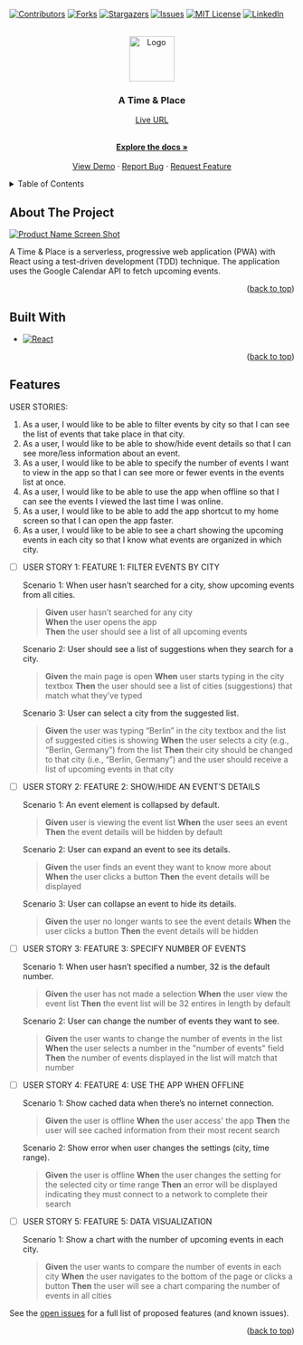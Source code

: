 <!-- Improved compatibility of back to top link: See: https://github.com/othneildrew/Best-README-Template/pull/73 -->

<a name="readme-top"></a>

<!--
*** Thanks for checking out the Best-README-Template. If you have a suggestion
*** that would make this better, please fork the repo and create a pull request
*** or simply open an issue with the tag "enhancement".
*** Don't forget to give the project a star!
*** Thanks again! Now go create something AMAZING! :D
-->

<!-- PROJECT SHIELDS -->
<!--
*** I'm using markdown "reference style" links for readability.
*** Reference links are enclosed in brackets [ ] instead of parentheses ( ).
*** See the bottom of this document for the declaration of the reference variables
*** for contributors-url, forks-url, etc. This is an optional, concise syntax you may use.
*** https://www.markdownguide.org/basic-syntax/#reference-style-links
-->

[![Contributors][contributors-shield]][contributors-url]
[![Forks][forks-shield]][forks-url]
[![Stargazers][stars-shield]][stars-url]
[![Issues][issues-shield]][issues-url]
[![MIT License][license-shield]][license-url]
[![LinkedIn][linkedin-shield]][linkedin-url]

<!-- PROJECT LOGO -->
<br />
<div align="center">
  <a href="https://github.com/Carbon-42/time-place">
    <img src="images/logo.png" alt="Logo" width="80" height="80">
  </a>

<h3 align="center">A Time & Place</h3>
<a href="https://carbon-42.github.io/time-place" target="_blank">Live URL</a>

  <p align="center">
    <!-- project_description -->
    <br />
    <a href="https://github.com/Carbon-42/time-place"><strong>Explore the docs »</strong></a>
    <br />
    <br />
    <a href="https://github.com/Carbon-42/time-place">View Demo</a>
    ·
    <a href="https://github.com/Carbon-42/time-place/issues">Report Bug</a>
    ·
    <a href="https://github.com/Carbon-42/time-place/issues">Request Feature</a>
  </p>
</div>

<!-- TABLE OF CONTENTS -->
<details>
  <summary>Table of Contents</summary>
  <ol>
    <li>
      <a href="#about-the-project">About The Project</a>
    </li>
        <li><a href="#built-with">Built With</a></li>
    <li><a href="#features">Features</a></li>
    <!-- <li> -->
      <!-- <a href="#getting-started">Getting Started</a> -->
      <!-- <ul> -->
        <!-- <li><a href="#prerequisites">Prerequisites</a></li> -->
        <!-- <li><a href="#installation">Installation</a></li> -->
      <!-- </ul> -->
    <!-- </li> -->
    <!-- <li><a href="#usaxge">Usage</a></li> -->
    <!-- <li><a href="#contributing">Contributing</a></li> -->
    <!-- <li><a href="#license">License</a></li> -->
    <!-- <li><a href="#contact">Contact</a></li> -->
    <!-- <li><a href="#acknowledgments">Acknowledgments</a></li> -->
  </ol>
</details>

<!-- ABOUT THE PROJECT -->

## About The Project

[![Product Name Screen Shot][product-screenshot]](https://example.com)

A Time & Place is a serverless, progressive web application (PWA) with React using a
test-driven development (TDD) technique. The application uses the Google
Calendar API to fetch upcoming events.

<!-- Here's a blank template to get started: To avoid retyping too much info. Do a search and replace with your text editor for the following: `Carbon-42`, `time-place`, ``, `brad-richardson-6`, `email_client`, `email`, `A Time & Place`, `project_description` -->

<p align="right">(<a href="#readme-top">back to top</a>)</p>

## Built With

- [![React][React.js]][React-url]
  <!-- - [![Bootstrap][Bootstrap.com]][Bootstrap-url] -->
  <!-- - [![JQuery][JQuery.com]][JQuery-url] -->

<p align="right">(<a href="#readme-top">back to top</a>)</p>

<!-- GETTING STARTED -->

<!-- ## Getting Started

This is an example of how you may give instructions on setting up your project locally.
To get a local copy up and running follow these simple example steps.

### Prerequisites

This is an example of how to list things you need to use the software and how to install them.

- npm
  ```sh
  npm install npm@latest -g
  ```

### Installation

1. Get a free API Key at [https://example.com](https://example.com)
2. Clone the repo
   ```sh
   git clone https://github.com/Carbon-42/time-place.git
   ```
3. Install NPM packages
   ```sh
   npm install
   ```
4. Enter your API in `config.js`
   ```js
   const API_KEY = "ENTER YOUR API";
   ```

<p align="right">(<a href="#readme-top">back to top</a>)</p> -->

<!-- USAGE EXAMPLES -->

<!-- ## Usage

Use this space to show useful examples of how a project can be used. Additional screenshots, code examples and demos work well in this space. You may also link to more resources.

_For more examples, please refer to the [Documentation](https://example.com)_

<p align="right">(<a href="#readme-top">back to top</a>)</p> -->

<!-- ## Features -->

## Features

USER STORIES:

1. As a user, I would like to be able to filter events by city so that I can see the list of events that
   take place in that city.
2. As a user, I would like to be able to show/hide event details so that I can see more/less
   information about an event.
3. As a user, I would like to be able to specify the number of events I want to view in the app so
   that I can see more or fewer events in the events list at once.
4. As a user, I would like to be able to use the app when offline so that I can see the events I
   viewed the last time I was online.
5. As a user, I would like to be able to add the app shortcut to my home screen so that I can
   open the app faster.
6. As a user, I would like to be able to see a chart showing the upcoming events in each city so
   that I know what events are organized in which city.

- [ ] USER STORY 1:
      FEATURE 1: FILTER EVENTS BY CITY

  Scenario 1: When user hasn't searched for a city, show upcoming events from all cities.

  > **Given** user hasn’t searched for any city  
  > **When** the user opens the app  
  > **Then** the user should see a list of all upcoming events

  Scenario 2: User should see a list of suggestions when they search for a city.

  > **Given** the main page is open
  > **When** user starts typing in the city textbox
  > **Then** the user should see a list of cities (suggestions) that match what they’ve typed

  Scenario 3: User can select a city from the suggested list.

  > **Given** the user was typing “Berlin” in the city textbox and the list of suggested cities is showing
  > **When** the user selects a city (e.g., “Berlin, Germany”) from the list
  > **Then** their city should be changed to that city (i.e., “Berlin, Germany”) and the user should receive a list of upcoming events in that city

- [ ] USER STORY 2:
      FEATURE 2: SHOW/HIDE AN EVENT’S DETAILS

  Scenario 1: An event element is collapsed by default.

  > **Given** user is viewing the event list
  > **When** the user sees an event
  > **Then** the event details will be hidden by default

  Scenario 2: User can expand an event to see its details.

  > **Given** the user finds an event they want to know more about
  > **When** the user clicks a button
  > **Then** the event details will be displayed

  Scenario 3: User can collapse an event to hide its details.

  > **Given** the user no longer wants to see the event details
  > **When** the user clicks a button
  > **Then** the event details will be hidden

- [ ] USER STORY 3:
      FEATURE 3: SPECIFY NUMBER OF EVENTS

  Scenario 1: When user hasn’t specified a number, 32 is the default number.

  > **Given** the user has not made a selection
  > **When** the user view the event list
  > **Then** the event list will be 32 entires in length by default

  Scenario 2: User can change the number of events they want to see.

  > **Given** the user wants to change the number of events in the list
  > **When** the user selects a number in the "number of events" field
  > **Then** the number of events displayed in the list will match that number

- [ ] USER STORY 4:
      FEATURE 4: USE THE APP WHEN OFFLINE

  Scenario 1: Show cached data when there’s no internet connection.

  > **Given** the user is offline
  > **When** the user access' the app
  > **Then** the user will see cached information from their most recent search

  Scenario 2: Show error when user changes the settings (city, time range).

  > **Given** the user is offline
  > **When** the user changes the setting for the selected city or time range
  > **Then** an error will be displayed indicating they must connect to a network to complete their search

- [ ] USER STORY 5:
      FEATURE 5: DATA VISUALIZATION

  Scenario 1: Show a chart with the number of upcoming events in each city.

  > **Given** the user wants to compare the number of events in each city
  > **When** the user navigates to the bottom of the page or clicks a button
  > **Then** the user will see a chart comparing the number of events in all cities

See the [open issues](https://github.com/Carbon-42/time-place/issues) for a full list of proposed features (and known issues).

<p align="right">(<a href="#readme-top">back to top</a>)</p>

<!-- CONTRIBUTING -->

<!-- ## Contributing

Contributions are what make the open source community such an amazing place to learn, inspire, and create. Any contributions you make are **greatly appreciated**.

If you have a suggestion that would make this better, please fork the repo and create a pull request. You can also simply open an issue with the tag "enhancement".
Don't forget to give the project a star! Thanks again!

1. Fork the Project
2. Create your Feature Branch (`git checkout -b feature/AmazingFeature`)
3. Commit your Changes (`git commit -m 'Add some AmazingFeature'`)
4. Push to the Branch (`git push origin feature/AmazingFeature`)
5. Open a Pull Request -->

<!-- <p align="right">(<a href="#readme-top">back to top</a>)</p> -->

<!-- LICENSE -->

<!-- ## License

Distributed under the MIT License. See `LICENSE.txt` for more information.

<p align="right">(<a href="#readme-top">back to top</a>)</p> -->

<!-- CONTACT -->

<!-- ## Contact -->

<!-- Your Name - [@](https://twitter.com/) - email@email_client.com

Project Link: [https://github.com/Carbon-42/time-place](https://github.com/Carbon-42/time-place)

<p align="right">(<a href="#readme-top">back to top</a>)</p> -->

<!-- ACKNOWLEDGMENTS -->

<!-- ## Acknowledgments

- []()
- []()
- []() -->

<!-- <p align="right">(<a href="#readme-top">back to top</a>)</p> -->

<!-- MARKDOWN LINKS & IMAGES -->
<!-- https://www.markdownguide.org/basic-syntax/#reference-style-links -->

[contributors-shield]: https://img.shields.io/github/contributors/Carbon-42/time-place.svg?style=for-the-badge
[contributors-url]: https://github.com/Carbon-42/time-place/graphs/contributors
[forks-shield]: https://img.shields.io/github/forks/Carbon-42/time-place.svg?style=for-the-badge
[forks-url]: https://github.com/Carbon-42/time-place/network/members
[stars-shield]: https://img.shields.io/github/stars/Carbon-42/time-place.svg?style=for-the-badge
[stars-url]: https://github.com/Carbon-42/time-place/stargazers
[issues-shield]: https://img.shields.io/github/issues/Carbon-42/time-place.svg?style=for-the-badge
[issues-url]: https://github.com/Carbon-42/time-place/issues
[license-shield]: https://img.shields.io/github/license/Carbon-42/time-place.svg?style=for-the-badge
[license-url]: https://github.com/Carbon-42/time-place/blob/master/LICENSE.txt
[linkedin-shield]: https://img.shields.io/badge/-LinkedIn-black.svg?style=for-the-badge&logo=linkedin&colorB=555
[linkedin-url]: https://linkedin.com/in/brad-richardson-6
[product-screenshot]: images/screenshot.png
[Next.js]: https://img.shields.io/badge/next.js-000000?style=for-the-badge&logo=nextdotjs&logoColor=white
[Next-url]: https://nextjs.org/
[React.js]: https://img.shields.io/badge/React-20232A?style=for-the-badge&logo=react&logoColor=61DAFB
[React-url]: https://reactjs.org/
[Vue.js]: https://img.shields.io/badge/Vue.js-35495E?style=for-the-badge&logo=vuedotjs&logoColor=4FC08D
[Vue-url]: https://vuejs.org/
[Angular.io]: https://img.shields.io/badge/Angular-DD0031?style=for-the-badge&logo=angular&logoColor=white
[Angular-url]: https://angular.io/
[Svelte.dev]: https://img.shields.io/badge/Svelte-4A4A55?style=for-the-badge&logo=svelte&logoColor=FF3E00
[Svelte-url]: https://svelte.dev/
[Laravel.com]: https://img.shields.io/badge/Laravel-FF2D20?style=for-the-badge&logo=laravel&logoColor=white
[Laravel-url]: https://laravel.com
[Bootstrap.com]: https://img.shields.io/badge/Bootstrap-563D7C?style=for-the-badge&logo=bootstrap&logoColor=white
[Bootstrap-url]: https://getbootstrap.com
[JQuery.com]: https://img.shields.io/badge/jQuery-0769AD?style=for-the-badge&logo=jquery&logoColor=white
[JQuery-url]: https://jquery.com
